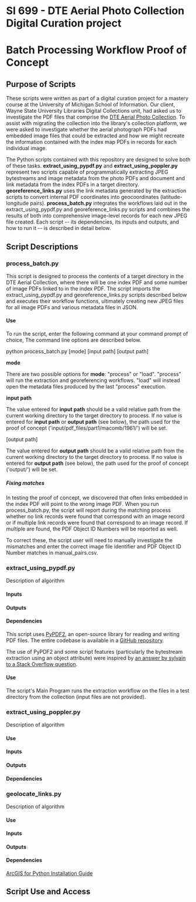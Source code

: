# SI 699 - DTE Aerial Photo Collection Digital Curation project
# Batch Processing Workflow Proof of Concept

## Purpose of Scripts

These scripts were written as part of a digital curation project for a mastery course at the University of Michigan School of Information. Our client, Wayne State University Libraries Digital Collections unit, had asked us to investigate the PDF files that comprise the [DTE Aerial Photo Collection](https://digital.library.wayne.edu/dte_aerial/). To assist with migrating the collection into the library's collection platform, we were asked to investigate whether the aerial photograph PDFs had embedded image files that could be extracted and how we might recreate the information contained with the index map PDFs in records for each individual image.

The Python scripts contained with this repository are designed to solve both of these tasks. **extract_using_pypdf.py** and **extract_using_poppler.py** represent two scripts capable of programmatically extracting JPEG bytestreams and image metadata from the photo PDFs and document and link metadata from the index PDFs in a target directory. **georeference_links.py** uses the link metadata generated by the extraction scripts to convert internal PDF coordinates into geocoordinates (latitude-longitude pairs). **process_batch.py** integrates the workflows laid out in the extract_using_pypdf.py and georeference_links.py scripts and combines the results of both into comprehensive image-level records for each new JPEG file created. Each script -- its dependencies, its inputs and outputs, and how to run it -- is described in detail below.

## Script Descriptions

### process_batch.py

This script is designed to process the contents of a target directory in the DTE Aerial Collection, where there will be one index PDF and some number of image PDFs linked to in the index PDF. The script imports the extract_using_pypdf.py and georeference_links.py scripts described below and executes their workflow functions, ultimately creating new JPEG files for all image PDFs and various metadata files in JSON.

#### Use

To run the script, enter the following command at your command prompt of choice,  The command line options are described below.

python process_batch.py [mode] [input path] [output path]

**mode**

There are two possible options for **mode**: "process" or "load". "process" will run the extraction and georeferencing workflows. "load" will instead open the metadata files produced by the last "process" execution.

**input path**

The value entered for **input path** should be a valid relative path from the current working directory to the target directory to process. If no value is entered for **input path** or **output path** (see below), the path used for the proof of concept ('input/pdf_files/part1/macomb/1961/') will be set.

[output path]

The value entered for **output path** should be a valid relative path from the current working directory to the target directory to process. If no value is entered for **output path** (see below), the path used for the proof of concept ('output/') will be set.

##### Fixing matches

In testing the proof of concept, we discovered that often links embedded in the index PDF will point to the wrong image PDF. When you run process_batch.py, the script will report during the matching process whether no link records were found that correspond with an image record or if multiple link records were found that correspond to an image record. If multiple are found, the PDF Object ID Numbers will be reported as well.

To correct these, the script user will need to manually investigate the mismatches and enter the correct image file identifier and PDF Object ID Number matches in manual_pairs.csv.

### extract_using_pypdf.py

Description of algorithm

#### Inputs
#### Outputs
#### Dependencies

This script uses [PyPDF2](https://pythonhosted.org/PyPDF2/), an open-source library for reading and writing PDF files. The entire codebase is available in a [GitHub repository](https://github.com/mstamy2/PyPDF2).

The use of PyPDF2 and some script features (particularly the bytestream extraction using an object attribute) were inspired by [an answer by sylvain to a Stack Overflow question](https://stackoverflow.com/questions/2693820/extract-images-from-pdf-without-resampling-in-python/34116472#34116472).

#### Use

The script's Main Program runs the extraction workflow on the files in a test directory from the collection (input files are not provided).

### extract_using_poppler.py

Description of algorithm

#### Use
#### Inputs
#### Outputs
#### Dependencies

### geolocate_links.py

Description of algorithm

#### Use
#### Inputs
#### Outputs
#### Dependencies

[ArcGIS for Python Installation Guide](https://developers.arcgis.com/python/guide/install-and-set-up/)

## Script Use and Access
